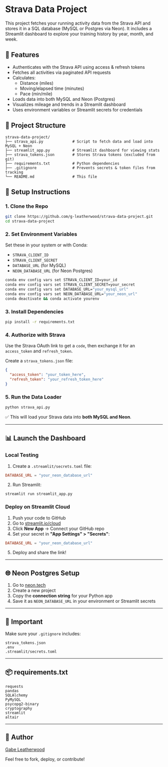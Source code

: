 # Strava Data Project

This project fetches your running activity data from the Strava API and stores it in a SQL database (MySQL or Postgres via Neon). It includes a Streamlit dashboard to explore your training history by year, month, and week.

## 🚀 Features

- Authenticates with the Strava API using access & refresh tokens
- Fetches all activities via paginated API requests
- Calculates:
  - Distance (miles)
  - Moving/elapsed time (minutes)
  - Pace (min/mile)
- Loads data into both MySQL and Neon (Postgres)
- Visualizes mileage and trends in a Streamlit dashboard
- Uses environment variables or Streamlit secrets for credentials

## 📁 Project Structure

```
strava-data-project/
├── strava_api.py             # Script to fetch data and load into MySQL + Neon  
├── streamlit_app.py          # Streamlit dashboard for viewing stats  
├── strava_tokens.json        # Stores Strava tokens (excluded from git)  
├── requirements.txt          # Python dependencies  
├── .gitignore                # Prevents secrets & token files from tracking  
└── README.md                 # This file
```

## 🔐 Setup Instructions

### 1. Clone the Repo

```bash
git clone https://github.com/g-leatherwood/strava-data-project.git
cd strava-data-project
```

### 2. Set Environment Variables

Set these in your system or with Conda:

- `STRAVA_CLIENT_ID`
- `STRAVA_CLIENT_SECRET`
- `DATABASE_URL` (for MySQL)
- `NEON_DATABASE_URL` (for Neon Postgres)

```bash
conda env config vars set STRAVA_CLIENT_ID=your_id
conda env config vars set STRAVA_CLIENT_SECRET=your_secret
conda env config vars set DATABASE_URL="your_mysql_url"
conda env config vars set NEON_DATABASE_URL="your_neon_url"
conda deactivate && conda activate yourenv
```

### 3. Install Dependencies

```bash
pip install -r requirements.txt
```

### 4. Authorize with Strava

Use the Strava OAuth link to get a `code`, then exchange it for an `access_token` and `refresh_token`.

Create a `strava_tokens.json` file:

```json
{
  "access_token": "your_token_here",
  "refresh_token": "your_refresh_token_here"
}
```

### 5. Run the Data Loader

```bash
python strava_api.py
```

✅ This will load your Strava data into **both MySQL and Neon**.

---

## 📊 Launch the Dashboard

### Local Testing

1. Create a `.streamlit/secrets.toml` file:

```toml
DATABASE_URL = "your_neon_database_url"
```

2. Run Streamlit:

```bash
streamlit run streamlit_app.py
```

### Deploy on Streamlit Cloud

1. Push your code to GitHub
2. Go to [streamlit.io/cloud](https://streamlit.io/cloud)
3. Click **New App** → Connect your GitHub repo
4. Set your secret in **"App Settings" > "Secrets"**:

```toml
DATABASE_URL = "your_neon_database_url"
```

5. Deploy and share the link!

---

## 🌐 Neon Postgres Setup

1. Go to [neon.tech](https://neon.tech)
2. Create a new project
3. Copy the **connection string** for your Python app
4. Save it as `NEON_DATABASE_URL` in your environment or Streamlit secrets

---

## 🛑 Important

Make sure your `.gitignore` includes:

```
strava_tokens.json
.env
.streamlit/secrets.toml
```

---

## 📦 requirements.txt

```
requests
pandas
SQLAlchemy
PyMySQL
psycopg2-binary
cryptography
streamlit
altair
```

---

## 🧠 Author

[Gabe Leatherwood](https://github.com/g-leatherwood)

Feel free to fork, deploy, or contribute!